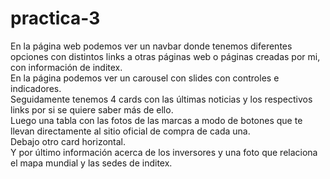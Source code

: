 # practica-3
En la página web podemos ver un navbar donde tenemos diferentes opciones con distintos links a otras páginas web o páginas creadas por mi, con información de inditex.
<br>En la página podemos ver un carousel con slides con controles e indicadores.
<br>Seguidamente tenemos 4 cards con las últimas noticias y los respectivos links por si se quiere saber más de ello.
<br>Luego una tabla con las fotos de las marcas a modo de botones que te llevan directamente al sitio oficial de compra de cada una.
<br>Debajo otro card horizontal.
<br>Y por último información acerca de los inversores y una foto que relaciona el mapa mundial y las sedes de inditex.

